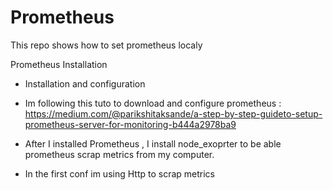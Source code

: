 # Prometheus
This repo shows how to set prometheus localy

Prometheus Installation

- Installation and configuration 

- Im following this tuto to download and configure prometheus :
   https://medium.com/@parikshitaksande/a-step-by-step-guideto-setup-prometheus-server-for-monitoring-b444a2978ba9
   
- After I installed Prometheus , I install node_exoprter to be able prometheus scrap
metrics from my computer.

- In the first conf im using Http to scrap metrics